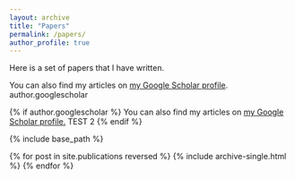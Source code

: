 ```yaml
---
layout: archive
title: "Papers"
permalink: /papers/
author_profile: true
---
```


Here is a set of papers that I have written.

You can also find my articles on <a href="{{author.googlescholar}}">my Google Scholar profile</a>.
author.googlescholar

{% if author.googlescholar %}
  You can also find my articles on <u><a href="{{author.googlescholar}}">my Google Scholar profile</a>.</u>
	TEST 2
{% endif %}

{% include base_path %}

{% for post in site.publications reversed %}
  {% include archive-single.html %}
{% endfor %}
